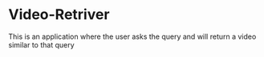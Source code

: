 # Video-Retriver
This is an application where the user asks the query and will return a video similar to that query
